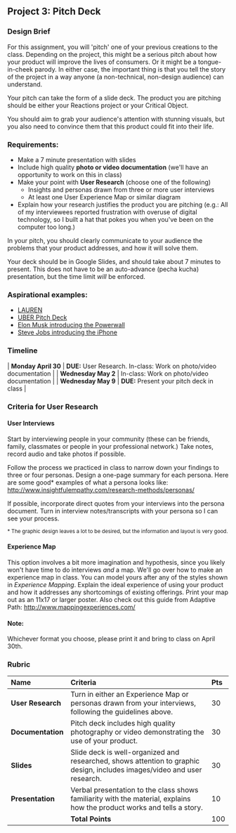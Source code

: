 ## Project 3: Pitch Deck

### Design Brief

For this assignment, you will 'pitch' one of your previous creations to the class. Depending on the project, this might be a serious pitch about how your product will improve the lives of consumers. Or it might be a tongue-in-cheek parody. In either case, the important thing is that you tell the story of the project in a way anyone (a non-technical, non-design audience) can understand.

Your pitch can take the form of a slide deck. The product you are pitching should be either your Reactions project or your Critical Object.

You should aim to grab your audience's attention with stunning visuals, but you also need to convince them that this product could fit into their life.

### Requirements:
- Make a 7 minute presentation with slides
- Include high quality **photo or video documentation** (we'll have an opportunity to work on this in class)
- Make your point with **User Research** (choose one of the following)
  - Insights and personas drawn from three or more user interviews
  - At least one User Experience Map or similar diagram
- Explain how your research justifies the product you are pitching (e.g.: All of my interviewees reported frustration with overuse of digital technology, so I built a hat that pokes you when you've been on the computer too long.)

In your pitch, you should clearly communicate to your audience the problems that your product addresses, and how it will solve them.

Your deck should be in Google Slides, and should take about 7 minutes to present. This does not have to be an auto-advance (pecha kucha) presentation, but the time limit *will* be enforced.

### Aspirational examples:
- [LAUREN](https://get-lauren.com/)
- [UBER Pitch Deck](https://medium.com/@gc/the-beginning-of-uber-7fb17e544851)
- [Elon Musk introducing the Powerwall](https://medium.com/firm-narrative/want-a-better-pitch-watch-this-328b95c2fd0b)
- [Steve Jobs introducing the iPhone](https://www.youtube.com/watch?v=x7qPAY9JqE4)


### Timeline

| **Monday April 30** | **DUE:** User Research. In-class: Work on photo/video documentation |
| **Wednesday May 2** | In-class: Work on photo/video documentation |
| **Wednesday May 9** | **DUE:** Present your pitch deck in class |


### Criteria for User Research

#### User Interviews
Start by interviewing people in your community (these can be friends, family, classmates or people in your professional network.) Take notes, record audio and take photos if possible.

Follow the process we practiced in class to narrow down your findings to three or four personas. Design a one-page summary for each persona. Here are some good<super>*</super> examples of what a persona looks like: <http://www.insightfulempathy.com/research-methods/personas/>

If possible, incorporate direct quotes from your interviews into the persona document. Turn in interview notes/transcripts with your persona so I can see your process.

<small><super>*</super> The graphic design leaves a lot to be desired, but the information and layout is very good.</small>

#### Experience Map
This option involves a bit more imagination and hypothesis, since you likely won't have time to do interviews _and_ a map. We'll go over how to make an experience map in class. You can model yours after any of the styles shown in _Experience Mapping_. Explain the ideal experience of using your product and how it addresses any shortcomings of existing offerings. Print your map out as an 11x17 or larger poster.
Also check out this guide from Adaptive Path: <http://www.mappingexperiences.com/>

#### Note:
Whichever format you choose, please print it and bring to class on April 30th.

### Rubric

| Name | Criteria | Pts |
| :--- | :--- | :--- |
| **User Research** | Turn in either an Experience Map or personas drawn from your interviews, following the guidelines above. | 30 |
| **Documentation** | Pitch deck includes high quality photography or video demonstrating the use of your product. | 30 |
| **Slides** | Slide deck is well-organized and researched, shows attention to graphic design, includes images/video and user research. | 30 |
| **Presentation** | Verbal presentation to the class shows familiarity with the material, explains how the product works and tells a story. | 10 |
| | **Total Points** | 100 |
